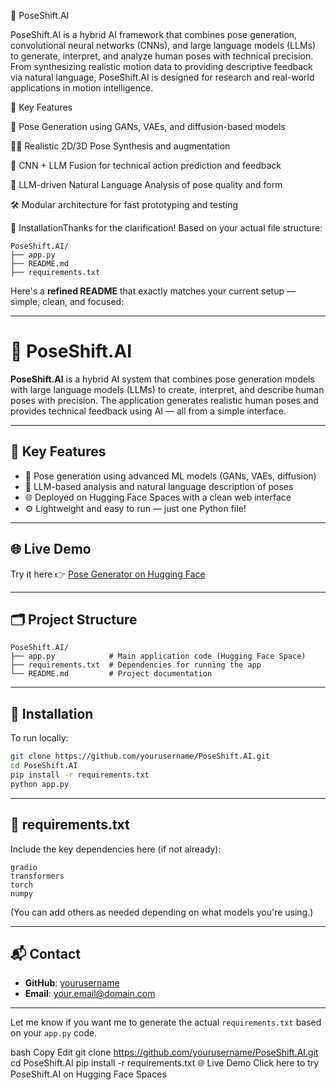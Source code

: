 🧠 PoseShift.AI


PoseShift.AI is a hybrid AI framework that combines pose generation, convolutional neural networks (CNNs), and large language models (LLMs) to generate, interpret, and analyze human poses with technical precision. From synthesizing realistic motion data to providing descriptive feedback via natural language, PoseShift.AI is designed for research and real-world applications in motion intelligence.

🚀 Key Features


🤖 Pose Generation using GANs, VAEs, and diffusion-based models

🧍‍♀️ Realistic 2D/3D Pose Synthesis and augmentation

🧠 CNN + LLM Fusion for technical action prediction and feedback

💬 LLM-driven Natural Language Analysis of pose quality and form

🛠️ Modular architecture for fast prototyping and testing

🔧 InstallationThanks for the clarification! Based on your actual file structure:

```
PoseShift.AI/
├── app.py
├── README.md
├── requirements.txt
```

Here's a **refined README** that exactly matches your current setup — simple, clean, and focused:

---

# 🧠 PoseShift.AI

**PoseShift.AI** is a hybrid AI system that combines pose generation models with large language models (LLMs) to create, interpret, and describe human poses with precision. The application generates realistic human poses and provides technical feedback using AI — all from a simple interface.

---

## 🚀 Key Features

* 🤖 Pose generation using advanced ML models (GANs, VAEs, diffusion)
* 🧠 LLM-based analysis and natural language description of poses
* 🌐 Deployed on Hugging Face Spaces with a clean web interface
* ⚙️ Lightweight and easy to run — just one Python file!

---

## 🌐 Live Demo

Try it here 👉 [Pose Generator on Hugging Face](https://huggingface.co/spaces/karthi12334r5/pose-generator-space)

---

## 🗂️ Project Structure

```
PoseShift.AI/
├── app.py            # Main application code (Hugging Face Space)
├── requirements.txt  # Dependencies for running the app
└── README.md         # Project documentation
```

---

## 🔧 Installation

To run locally:

```bash
git clone https://github.com/yourusername/PoseShift.AI.git
cd PoseShift.AI
pip install -r requirements.txt
python app.py
```

---

## 📄 requirements.txt

Include the key dependencies here (if not already):

```
gradio
transformers
torch
numpy
```

(You can add others as needed depending on what models you're using.)

---

## 📬 Contact

* **GitHub**: [yourusername](https://github.com/yourusername)
* **Email**: [your.email@domain.com](mailto:your.email@domain.com)

---

Let me know if you want me to generate the actual `requirements.txt` based on your `app.py` code.



bash
Copy
Edit
git clone https://github.com/yourusername/PoseShift.AI.git
cd PoseShift.AI
pip install -r requirements.txt
🌐 Live Demo
Click here to try PoseShift.AI on Hugging Face Spaces

